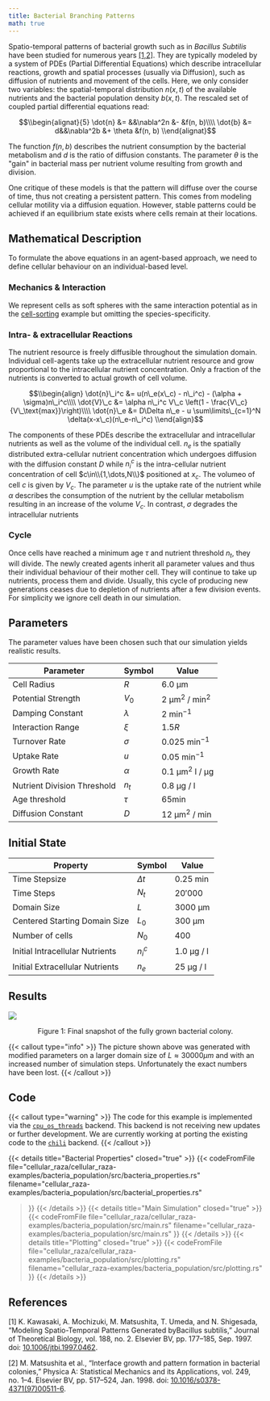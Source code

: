 ```yaml
---
title: Bacterial Branching Patterns
math: true
---
```


Spatio-temporal patterns of bacterial growth such as in _Bacillus Subtilis_ have been studied for
numerous years [\[1,2\]](#references).
They are typically modeled by a system of PDEs (Partial Differential Equations) which  describe
intracellular reactions, growth and spatial processes (usually via Diffusion), such as diffusion of
nutrients and movement of the cells.
Here, we only consider two variables: the spatial-temporal distribution $n(x,t)$ of the available
nutrients and the bacterial population density $b(x,t)$.
The rescaled set of coupled partial differential equations read:

$$\\begin{alignat}{5}
    \dot{n} &= &&\nabla^2n &- &f(n, b)\\\\
    \dot{b} &= d&&\nabla^2b &+ \theta &f(n, b)
\\end{alignat}$$

The function $f(n,b)$ describes the nutrient consumption by the bacterial metabolism and $d$ is the
ratio of diffusion constants.
The parameter $\theta$ is the "gain" in bacterial mass per nutrient volume resulting from growth
and division.

<!-- TODO reformulate this paragraph -->
One critique of these models is that the pattern will diffuse over the course of time, thus not
creating a persistent pattern.
This comes from modeling cellular motility via a diffusion equation.
However, stable patterns could be achieved if an equilibrium state exists where cells remain at
their locations.

## Mathematical Description

To formulate the above equations in an agent-based approach, we need to define cellular behaviour on
an individual-based level.

### Mechanics & Interaction

We represent cells as soft spheres with the same interaction potential as in the
[cell-sorting](/showcase/cell-sorting) example but omitting the species-specificity.

### Intra- & extracellular Reactions

The nutrient resource is freely diffusible throughout the simulation domain.
Individual cell-agents take up the extracellular nutrient resource and grow proportional to the
intracellular nutrient concentration.
Only a fraction of the nutrients is converted to actual growth of cell volume.

$$\\begin{align}
    \dot{n}\_i^c &= u(n\_e(x\_c) - n\_i^c) - (\alpha + \sigma)n\_i^c\\\\
    \dot{V}\_c &= \alpha n\_i^c V\_c \left(1 - \frac{V\_c}{V\_\text{max}}\right)\\\\
    \dot{n}\_e &= D\Delta n\_e - u \sum\limits\_{c=1}^N \delta(x-x\_c)(n\_e-n\_i^c)
\\end{align}$$

The components of these PDEs describe the extracellular and intracellular nutrients as well as the
volume of the individual cell.
$n_e$ is the spatially distributed extra-cellular nutrient concentration which undergoes diffusion
with the diffusion constant $D$ while $n^c_i$ is the intra-cellular nutrient concentration of cell 
$c\in\\{1,\dots,N\\}$ positioned at $x_c$.
The volumeo of cell $c$ is given by $V_c$.
The parameter $u$ is the uptake rate of the nutrient while $\alpha$ describes the consumption of the
nutrient by the cellular metabolism resulting in an increase of the volume $V_c$.
In contrast, $\sigma$ degrades the intracellular nutrients 

### Cycle

Once cells have reached a minimum age $\tau$ and nutrient threshold $n_t$, they will divide.
The newly created agents inherit all parameter values and thus their individual behaviour of their
mother cell.
They will continue to take up nutrients, process them and divide.
Usually, this cycle of producing new generations ceases due to depletion of nutrients after a few
division events.
For simplicity we ignore cell death in our simulation.

## Parameters

The parameter values have been chosen such that our simulation yields realistic results.

| Parameter | Symbol | Value |
| --- | --- | --- |
| Cell Radius | $R$ | $6.0 \text{ µm}$ |
| Potential Strength | $V_0$ | $2\text{ µm}^2\text{ }/\text{ min}^2$ |
| Damping Constant | $\lambda$ | $2\text{ min}^{-1}$ |
| Interaction Range | $\xi$ | $1.5  R$ |
| Turnover Rate | $\sigma$ | $0.025 \text{ min}^{-1}$ |
| Uptake Rate | $u$ | $0.05 \text{ min}^{-1}$ |
| Growth Rate | $\alpha$ | $0.1 \text{ µm}^2\text{ l }/ \text{ µg}$ |
| Nutrient Division Threshold | $n_t$ | $0.8 \text{ µg }/\text{ l}$ |
| Age threshold | $\tau$ | $65\text{min}$ |
| Diffusion Constant | $D$ | $12 \text{ µm}^2\text{ }/\text{ min}$ |

## Initial State

| Property | Symbol | Value |
| --- | --- | --- |
| Time Stepsize | $\Delta t$ | $0.25\text{ min}$ |
| Time Steps | $N_t$ | $20'000$ |
| Domain Size | $L$ | $3000\text{ µm}$ |
| Centered Starting Domain Size | $L_0$ | $300 \text{ µm}$ |
| Number of cells | $N_0$ | $400$ |
| Initial Intracellular Nutrients | $n_i^c$ | $1.0 \text{ µg }/\text{ l}$ |
| Initial Extracellular Nutrients | $n_e$ | $25 \text{ µg }/\text{ l}$ |

## Results

![](/showcase/bacterial-branching/bacteria_cells_at_iter_0000088000.png)
<br>
<div style="text-align: center;">
    Figure 1: Final snapshot of the fully grown bacterial colony.
</div>

{{< callout type="info" >}}
The picture shown above was generated with modified parameters on a larger domain size of
$L\approx 30000\mu m$ and with an increased number of simulation steps.
Unfortunately the exact numbers have been lost.
{{< /callout >}}

## Code

{{< callout type="warning" >}}
The code for this example is implemented via the
[`cpu_os_threads`](/internals/backends/cpu-os-threads) backend.
This backend is not receiving new updates or further development.
We are currently working at porting the existing code to the [`chili`](/internals/backends/chili)
backend.
{{< /callout >}}

{{< details title="Bacterial Properties" closed="true" >}}
{{< codeFromFile
    file="cellular_raza/cellular_raza-examples/bacteria_population/src/bacteria_properties.rs"
    filename="cellular_raza-examples/bacteria_population/src/bacterial_properties.rs"
>}}
{{< /details >}}
{{< details title="Main Simulation" closed="true" >}}
{{< codeFromFile
    file="cellular_raza/cellular_raza-examples/bacteria_population/src/main.rs"
    filename="cellular_raza-examples/bacteria_population/src/main.rs"
>}}
{{< /details >}}
{{< details title="Plotting" closed="true" >}}
{{< codeFromFile
    file="cellular_raza/cellular_raza-examples/bacteria_population/src/plotting.rs"
    filename="cellular_raza-examples/bacteria_population/src/plotting.rs"
>}}
{{< /details >}}

## References

[1]
K. Kawasaki, A. Mochizuki, M. Matsushita, T. Umeda, and N. Shigesada,
“Modeling Spatio-Temporal Patterns Generated byBacillus subtilis,”
Journal of Theoretical Biology, vol. 188, no. 2.
Elsevier BV, pp. 177–185, Sep. 1997.
doi: [10.1006/jtbi.1997.0462](https://doi.org/10.1006/jtbi.1997.0462).

[2]
M. Matsushita et al.,
“Interface growth and pattern formation in bacterial colonies,”
Physica A: Statistical Mechanics and its Applications, vol. 249, no. 1–4.
Elsevier BV, pp. 517–524, Jan. 1998.
doi: [10.1016/s0378-4371(97)00511-6](https://doi.org/10.1016/S0378-4371(97)00511-6).
